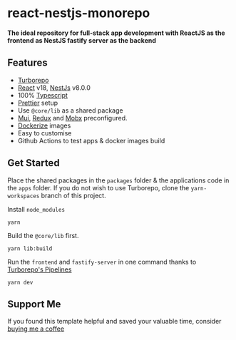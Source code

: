 # react-nestjs-monorepo

**The ideal repository for full-stack app development with ReactJS as the frontend as NestJS fastify server as the backend**

## Features

- [Turborepo](https://turborepo.org/)
- [React](https://reactjs.org/) v18, [NestJs](https://nestjs.com/) v8.0.0
- 100% [Typescript](https://www.typescriptlang.org/)
- [Prettier](https://prettier.io/) setup
- Use `@core/lib` as a shared package 
- [Mui](https://mui.com/), [Redux](https://redux.js.org/) and [Mobx](https://mobx.js.org/README.html) preconfigured.
- [Dockerize](https://docs.docker.com/) images
- Easy to customise
- Github Actions to test apps & docker images build

## Get Started

Place the shared packages in the `packages` folder & the applications code in the `apps` folder.
If you do not wish to use Turborepo, clone the `yarn-workspaces` branch of this project.  

Install `node_modules`

```
yarn
```

Build the `@core/lib` first.

```
yarn lib:build
```

Run the `frontend` and `fastify-server` in one command thanks to [Turborepo's Pipelines](https://turborepo.org/docs/core-concepts/pipelines)

```
yarn dev
```

## Support Me

If you found this template helpful and saved your valuable time, consider [buying me a coffee](https://www.buymeacoffee.com/nish1896)
